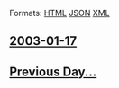 
Formats: [HTML](2003/01/17/index.html)  [JSON](2003/01/17/index.json)  [XML](2003/01/17/index.xml)  

## [2003-01-17](/news/2003/01/17/index.md)

## [Previous Day...](/news/2003/01/16/index.md)

